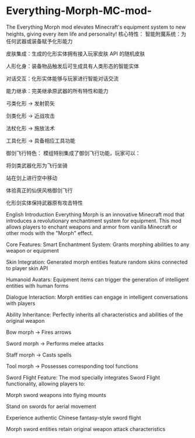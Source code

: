 # Everything-Morph-MC-mod-
  The Everything Morph mod elevates Minecraft's equipment system to new heights, giving every item life and personality!
核心特性：
智能附魔系统：为任何武器或装备赋予化形能力

皮肤集成：生成的化形实体拥有接入玩家皮肤 API 的随机皮肤

人形化身：装备物品触发后可生成具有人类形态的智能实体

对话交互：化形实体能够与玩家进行智能对话交流

能力继承：完美继承原武器的所有特性和能力

弓类化形 → 发射箭矢

剑类化形 → 近战攻击

法杖化形 → 施放法术

工具化形 → 具备相应工具功能

御剑飞行特色：
模组特别集成了御剑飞行功能，玩家可以：

将剑类武器化形为飞行坐骑

站在剑上进行空中移动

体验真正的仙侠风格御剑飞行

化形剑实体保持武器原有攻击特性

English Introduction
Everything Morph is an innovative Minecraft mod that introduces a revolutionary enchantment system for equipment. This mod allows players to enchant weapons and armor from vanilla Minecraft or other mods with the "Morph" effect.

Core Features:
Smart Enchantment System: Grants morphing abilities to any weapon or equipment

Skin Integration: Generated morph entities feature random skins connected to player skin API

Humanoid Avatars: Equipment items can trigger the generation of intelligent entities with human forms

Dialogue Interaction: Morph entities can engage in intelligent conversations with players

Ability Inheritance: Perfectly inherits all characteristics and abilities of the original weapon

Bow morph → Fires arrows

Sword morph → Performs melee attacks

Staff morph → Casts spells

Tool morph → Possesses corresponding tool functions

Sword Flight Feature:
The mod specially integrates Sword Flight functionality, allowing players to:

Morph sword weapons into flying mounts

Stand on swords for aerial movement

Experience authentic Chinese fantasy-style sword flight

Morph sword entities retain original weapon attack characteristics
